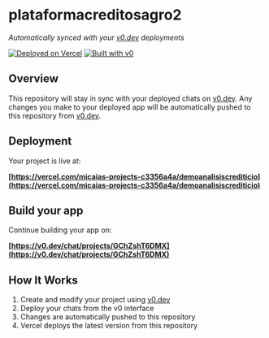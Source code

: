 # plataformacreditosagro2

*Automatically synced with your [v0.dev](https://v0.dev) deployments*

[![Deployed on Vercel](https://img.shields.io/badge/Deployed%20on-Vercel-black?style=for-the-badge&logo=vercel)](https://vercel.com/micaias-projects-c3356a4a/demoanalisiscrediticio)
[![Built with v0](https://img.shields.io/badge/Built%20with-v0.dev-black?style=for-the-badge)](https://v0.dev/chat/projects/GChZshT6DMX)

## Overview

This repository will stay in sync with your deployed chats on [v0.dev](https://v0.dev).
Any changes you make to your deployed app will be automatically pushed to this repository from [v0.dev](https://v0.dev).

## Deployment

Your project is live at:

**[https://vercel.com/micaias-projects-c3356a4a/demoanalisiscrediticio](https://vercel.com/micaias-projects-c3356a4a/demoanalisiscrediticio)**

## Build your app

Continue building your app on:

**[https://v0.dev/chat/projects/GChZshT6DMX](https://v0.dev/chat/projects/GChZshT6DMX)**

## How It Works

1. Create and modify your project using [v0.dev](https://v0.dev)
2. Deploy your chats from the v0 interface
3. Changes are automatically pushed to this repository
4. Vercel deploys the latest version from this repository